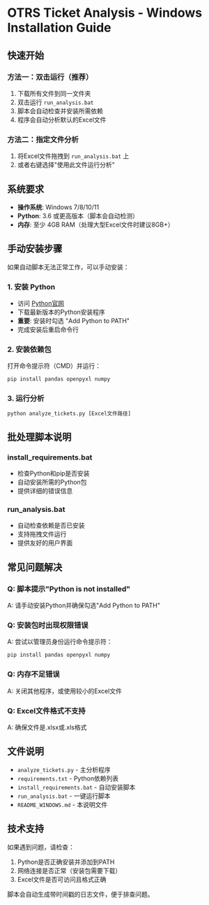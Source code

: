 # OTRS Ticket Analysis - Windows Installation Guide

## 快速开始

### 方法一：双击运行（推荐）
1. 下载所有文件到同一文件夹
2. 双击运行 `run_analysis.bat`
3. 脚本会自动检查并安装所需依赖
4. 程序会自动分析默认的Excel文件

### 方法二：指定文件分析
1. 将Excel文件拖拽到 `run_analysis.bat` 上
2. 或者右键选择"使用此文件运行分析"

## 系统要求

- **操作系统**: Windows 7/8/10/11
- **Python**: 3.6 或更高版本（脚本会自动检测）
- **内存**: 至少 4GB RAM（处理大型Excel文件时建议8GB+）

## 手动安装步骤

如果自动脚本无法正常工作，可以手动安装：

### 1. 安装 Python
- 访问 [Python官网](https://www.python.org/downloads/)
- 下载最新版本的Python安装程序
- **重要**: 安装时勾选 "Add Python to PATH"
- 完成安装后重启命令行

### 2. 安装依赖包
打开命令提示符（CMD）并运行：
```cmd
pip install pandas openpyxl numpy
```

### 3. 运行分析
```cmd
python analyze_tickets.py [Excel文件路径]
```

## 批处理脚本说明

### install_requirements.bat
- 检查Python和pip是否安装
- 自动安装所需的Python包
- 提供详细的错误信息

### run_analysis.bat  
- 自动检查依赖是否已安装
- 支持拖拽文件运行
- 提供友好的用户界面

## 常见问题解决

### Q: 脚本提示"Python is not installed"
A: 请手动安装Python并确保勾选"Add Python to PATH"

### Q: 安装包时出现权限错误
A: 尝试以管理员身份运行命令提示符：
```cmd
pip install pandas openpyxl numpy
```

### Q: 内存不足错误
A: 关闭其他程序，或使用较小的Excel文件

### Q: Excel文件格式不支持
A: 确保文件是.xlsx或.xls格式

## 文件说明

- `analyze_tickets.py` - 主分析程序
- `requirements.txt` - Python依赖列表
- `install_requirements.bat` - 自动安装脚本
- `run_analysis.bat` - 一键运行脚本
- `README_WINDOWS.md` - 本说明文件

## 技术支持

如果遇到问题，请检查：
1. Python是否正确安装并添加到PATH
2. 网络连接是否正常（安装包需要下载）
3. Excel文件是否可访问且格式正确

脚本会自动生成带时间戳的日志文件，便于排查问题。
